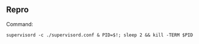 Repro
-----

Command:
```shell
supervisord -c ./supervisord.conf & PID=$!; sleep 2 && kill -TERM $PID
```
